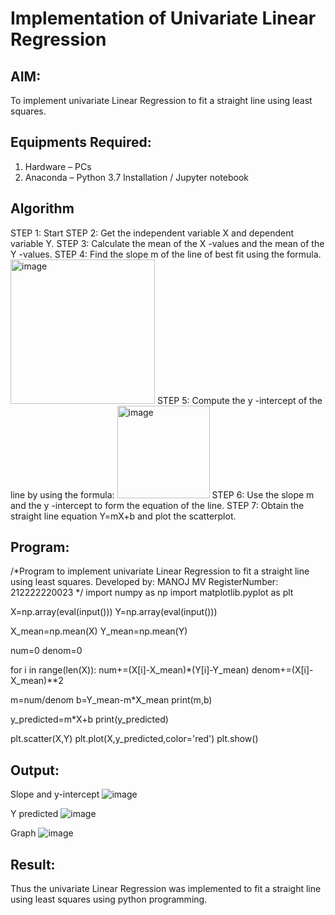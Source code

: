 # Implementation of Univariate Linear Regression
## AIM:
To implement univariate Linear Regression to fit a straight line using least squares.

## Equipments Required:
1. Hardware – PCs
2. Anaconda – Python 3.7 Installation / Jupyter notebook

## Algorithm
STEP 1: Start
STEP 2: Get the independent variable X and dependent variable Y.
STEP 3: Calculate the mean of the X -values and the mean of the Y -values.
STEP 4: Find the slope m of the line of best fit using the formula. 
<img width="231" alt="image" src="https://user-images.githubusercontent.com/93026020/192078527-b3b5ee3e-992f-46c4-865b-3b7ce4ac54ad.png">
STEP 5: Compute the y -intercept of the line by using the formula:
<img width="148" alt="image" src="https://user-images.githubusercontent.com/93026020/192078545-79d70b90-7e9d-4b85-9f8b-9d7548a4c5a4.png">
STEP 6: Use the slope m and the y -intercept to form the equation of the line.
STEP 7:  Obtain the straight line equation Y=mX+b and plot the scatterplot.

## Program:
/*Program to implement univariate Linear Regression to fit a straight line using least squares.
Developed by: MANOJ MV
RegisterNumber: 212222220023
*/
import numpy as np
import matplotlib.pyplot as plt

X=np.array(eval(input()))
Y=np.array(eval(input()))

X_mean=np.mean(X)
Y_mean=np.mean(Y)

num=0
denom=0

for i in range(len(X)):
    num+=(X[i]-X_mean)*(Y[i]-Y_mean)
    denom+=(X[i]-X_mean)**2

m=num/denom
b=Y_mean-m*X_mean
print(m,b)

y_predicted=m*X+b
print(y_predicted)

plt.scatter(X,Y)
plt.plot(X,y_predicted,color='red')
plt.show()



## Output:
Slope and y-intercept
![image](https://github.com/user-attachments/assets/8db3585c-0044-4db1-a540-b8aa50fc3ce3)

Y predicted
![image](https://github.com/user-attachments/assets/fc79bcaa-3bcf-4309-8371-db78d2166f3a)

Graph
![image](https://github.com/user-attachments/assets/a20f0adf-9e10-422e-9e4a-e7ca29821d7b)

## Result:
Thus the univariate Linear Regression was implemented to fit a straight line using least squares using python programming.
